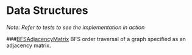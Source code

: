Data Structures
===============

_Note: Refer to tests to see the implementation in action_

###[BFSAdjacencyMatrix](graph/BFSAdjacencyMatrix.java)
BFS order traversal of a graph specified as an adjacency matrix.